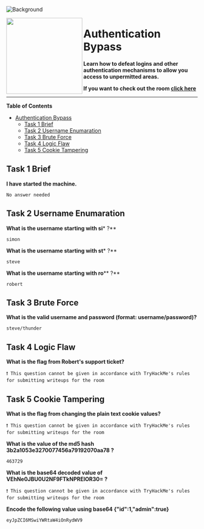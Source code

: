 ![Background](https://tryhackme-images.s3.amazonaws.com/user-uploads/5efe36fb68daf465530ca761/room-content/03376575e888fd097280c51469c29fbc.png)

<img src="https://tryhackme-images.s3.amazonaws.com/room-icons/098ee61b8842b7e6fc27e9eea9d7e1dc.png" width="200" height="200" align="left">

# Authentication Bypass

**Learn how to defeat logins and other authentication mechanisms to allow you access to unpermitted areas.**

**If you want to check out the room [click here](https://tryhackme.com/room/authenticationbypass)**

---

**Table of Contents**

- [Authentication Bypass](#authentication-bypass)
  - [Task 1 Brief](#task-1-brief)
  - [Task 2 Username Enumaration](#task-2-username-enumaration)
  - [Task 3 Brute Force](#task-3-brute-force)
  - [Task 4 Logic Flaw](#task-4-logic-flaw)
  - [Task 5 Cookie Tampering](#task-5-cookie-tampering)

## Task 1 Brief

**I have started the machine.**

    No answer needed

## Task 2 Username Enumaration

**What is the username starting with si*** ?**

    simon

**What is the username starting with st*** ?**

    steve

**What is the username starting with ro**** ?**

    robert

## Task 3 Brute Force

**What is the valid username and password (format: username/password)?**

    steve/thunder

## Task 4 Logic Flaw

**What is the flag from Robert's support ticket?**

    ❗ This question cannot be given in accordance with TryHackMe's rules for submitting writeups for the room

## Task 5 Cookie Tampering

**What is the flag from changing the plain text cookie values?**

    ❗ This question cannot be given in accordance with TryHackMe's rules for submitting writeups for the room

**What is the value of the md5 hash 3b2a1053e3270077456a79192070aa78 ?**

    463729

**What is the base64 decoded value of VEhNe0JBU0U2NF9FTkNPRElOR30= ?**

    ❗ This question cannot be given in accordance with TryHackMe's rules for submitting writeups for the room

**Encode the following value using base64 {"id":1,"admin":true}**

    eyJpZCI6MSwiYWRtaW4iOnRydWV9
